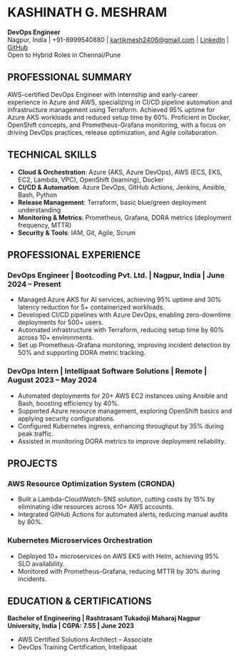 # KASHINATH G. MESHRAM
**DevOps Engineer**  
Nagpur, India | +91-8999540880 | kartikmesh2406@gmail.com | [LinkedIn](#) | [GitHub](#)  
Open to Hybrid Roles in Chennai/Pune

## PROFESSIONAL SUMMARY
AWS-certified DevOps Engineer with internship and early-career experience in Azure and AWS, specializing in CI/CD pipeline automation and infrastructure management using Terraform. Achieved 95% uptime for Azure AKS workloads and reduced setup time by 60%. Proficient in Docker, OpenShift concepts, and Prometheus-Grafana monitoring, with a focus on driving DevOps practices, release optimization, and Agile collaboration.

## TECHNICAL SKILLS
- **Cloud & Orchestration**: Azure (AKS, Azure DevOps), AWS (ECS, EKS, EC2, Lambda, VPC), OpenShift (learning), Docker
- **CI/CD & Automation**: Azure DevOps, GitHub Actions, Jenkins, Ansible, Bash, Python
- **Release Management**: Terraform, basic blue/green deployment understanding
- **Monitoring & Metrics**: Prometheus, Grafana, DORA metrics (deployment frequency, MTTR)
- **Security & Tools**: IAM, Git, Agile, Scrum

## PROFESSIONAL EXPERIENCE

### DevOps Engineer | Bootcoding Pvt. Ltd. | Nagpur, India | June 2024 – Present
- Managed Azure AKS for AI services, achieving 95% uptime and 30% latency reduction for 5+ containerized workloads.
- Developed CI/CD pipelines with Azure DevOps, enabling zero-downtime deployments for 500+ users.
- Automated infrastructure with Terraform, reducing setup time by 60% across 10+ environments.
- Set up Prometheus-Grafana monitoring, improving incident detection by 50% and supporting DORA metric tracking.

### DevOps Intern | Intellipaat Software Solutions | Remote | August 2023 – May 2024
- Automated deployments for 20+ AWS EC2 instances using Ansible and Bash, boosting efficiency by 40%.
- Supported Azure resource management, exploring OpenShift basics and applying security configurations.
- Configured Kubernetes ingress, enhancing throughput by 35% during peak traffic.
- Assisted in monitoring DORA metrics to improve deployment reliability.

## PROJECTS

### AWS Resource Optimization System (CRONDA)
- Built a Lambda-CloudWatch-SNS solution, cutting costs by 15% by eliminating idle resources across 10+ AWS accounts.
- Integrated GitHub Actions for automated alerts, reducing manual audits by 80%.

### Kubernetes Microservices Orchestration
- Deployed 10+ microservices on AWS EKS with Helm, achieving 95% SLO availability.
- Monitored with Prometheus-Grafana, reducing MTTR by 30% during incidents.

## EDUCATION & CERTIFICATIONS
**Bachelor of Engineering | Rashtrasant Tukadoji Maharaj Nagpur University, India | CGPA: 7.55 | June 2023**  
- AWS Certified Solutions Architect – Associate  
- DevOps Training Certification, Intellipaat
